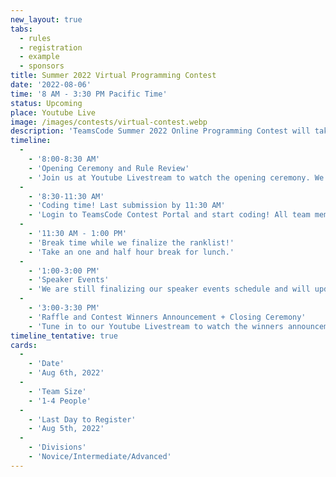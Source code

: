 ```yaml
---
new_layout: true
tabs:
  - rules
  - registration
  - example
  - sponsors
title: Summer 2022 Virtual Programming Contest
date: '2022-08-06'
time: '8 AM - 3:30 PM Pacific Time'
status: Upcoming
place: Youtube Live
image: /images/contests/virtual-contest.webp
description: 'TeamsCode Summer 2022 Online Programming Contest will take place on Saturday, August 6th, from 8 AM to 3:30 PM (Pacific Time) through a Youtube livestream! Teams of up to 4 students will spend 3 hours solving interesting algorithmic problems. There will be three divisions: Novice, Intermediate, and Advanced. Thousands of dollars worth of prizes will be given out, including placement awards, raffle prizes, and more! Only pre-college participants are eligible for prizes.'
timeline:
  -
    - '8:00-8:30 AM'
    - 'Opening Ceremony and Rule Review'
    - 'Join us at Youtube Livestream to watch the opening ceremony. We will also be going over the rules of the contest.'
  -
    - '8:30-11:30 AM'
    - 'Coding time! Last submission by 11:30 AM'
    - 'Login to TeamsCode Contest Portal and start coding! All team members can submit solution and instantly access feedback until 11:30 AM.'
  -
    - '11:30 AM - 1:00 PM'
    - 'Break time while we finalize the ranklist!'
    - 'Take an one and half hour break for lunch.'
  -
    - '1:00-3:00 PM'
    - 'Speaker Events'
    - 'We are still finalizing our speaker events schedule and will update it here as soon as we get it!'
  -
    - '3:00-3:30 PM'
    - 'Raffle and Contest Winners Announcement + Closing Ceremony'
    - 'Tune in to our Youtube Livestream to watch the winners announcement, raffle, and our final closing ceremony.'
timeline_tentative: true
cards:
  -
    - 'Date'
    - 'Aug 6th, 2022'
  -
    - 'Team Size'
    - '1-4 People'
  -
    - 'Last Day to Register'
    - 'Aug 5th, 2022'
  -
    - 'Divisions'
    - 'Novice/Intermediate/Advanced'
---
```

